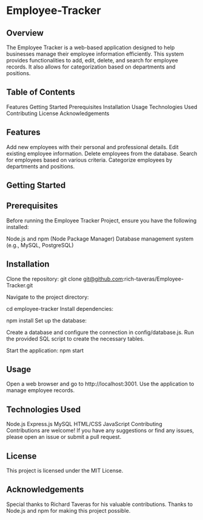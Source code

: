 # Employee-Tracker

## Overview
The Employee Tracker is a web-based application designed to help businesses manage their employee information efficiently. This system provides functionalities to add, edit, delete, and search for employee records. It also allows for categorization based on departments and positions.

## Table of Contents
Features
Getting Started
Prerequisites
Installation
Usage
Technologies Used
Contributing
License
Acknowledgements

## Features
Add new employees with their personal and professional details.
Edit existing employee information.
Delete employees from the database.
Search for employees based on various criteria.
Categorize employees by departments and positions.

## Getting Started

## Prerequisites
Before running the Employee Tracker Project, ensure you have the following installed:

Node.js and npm (Node Package Manager)
Database management system (e.g., MySQL, PostgreSQL)

## Installation
Clone the repository:
git clone git@github.com:rich-taveras/Employee-Tracker.git

Navigate to the project directory:

cd employee-tracker
Install dependencies:

npm install
Set up the database:

Create a database and configure the connection in config/database.js.
Run the provided SQL script to create the necessary tables.

Start the application:
npm start

## Usage
Open a web browser and go to http://localhost:3001.
Use the application to manage employee records.

## Technologies Used
Node.js
Express.js
MySQL
HTML/CSS
JavaScript
Contributing
Contributions are welcome! If you have any suggestions or find any issues, please open an issue or submit a pull request.

## License
This project is licensed under the MIT License.

## Acknowledgements
Special thanks to Richard Taveras for his valuable contributions.
Thanks to Node.js and npm for making this project possible.